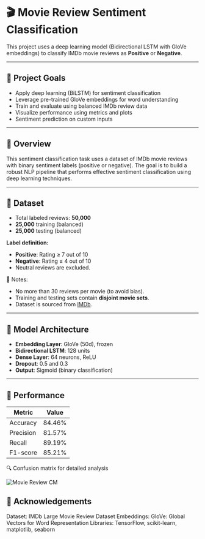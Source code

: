 # 🎬 Movie Review Sentiment Classification

This project uses a deep learning model (Bidirectional LSTM with GloVe embeddings) to classify IMDb movie reviews as **Positive** or **Negative**.

---

## 📌 Project Goals

- Apply deep learning (BiLSTM) for sentiment classification
- Leverage pre-trained GloVe embeddings for word understanding
- Train and evaluate using balanced IMDb review data
- Visualize performance using metrics and plots
- Sentiment prediction on custom inputs

---

## 📌 Overview

This sentiment classification task uses a dataset of IMDb movie reviews with binary sentiment labels (positive or negative). The goal is to build a robust NLP pipeline that performs effective sentiment classification using deep learning techniques.

---

## 📂 Dataset

- Total labeled reviews: **50,000**
- **25,000** training (balanced)
- **25,000** testing (balanced)

**Label definition:**
- **Positive**: Rating ≥ 7 out of 10  
- **Negative**: Rating ≤ 4 out of 10  
- Neutral reviews are excluded.

📝 Notes:
- No more than 30 reviews per movie (to avoid bias).
- Training and testing sets contain **disjoint movie sets**.
- Dataset is sourced from [IMDb](https://ai.stanford.edu/~amaas/data/sentiment/).

---

## 🧠 Model Architecture

- **Embedding Layer**: GloVe (50d), frozen
- **Bidirectional LSTM**: 128 units
- **Dense Layer**: 64 neurons, ReLU
- **Dropout**: 0.5 and 0.3
- **Output**: Sigmoid (binary classification)

---

## 🏁 Performance

| Metric     | Value    |
|------------|----------|
| Accuracy   | 84.46%   |
| Precision  | 81.57%   |
| Recall     | 89.19%   |
| F1-score   | 85.21%   |

🔍 Confusion matrix for detailed analysis

![Movie Review CM](https://github.com/user-attachments/assets/5d058f5e-f155-47ec-8617-5ec36a4f690e)


## 🙏 Acknowledgements
Dataset: IMDb Large Movie Review Dataset
Embeddings: GloVe: Global Vectors for Word Representation
Libraries: TensorFlow, scikit-learn, matplotlib, seaborn
